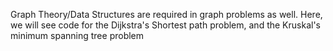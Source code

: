 Graph Theory/Data Structures are required in graph problems as well. Here, we will see code for the Dijkstra's Shortest path problem, and the Kruskal's minimum spanning tree problem
